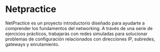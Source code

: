 # Netpractice
NetPractice es un proyecto introductorio diseñado para ayudarte a comprender los fundamentos del networking. A través de una serie de ejercicios prácticos, trabajarás con redes simuladas para solucionar problemas de configuración relacionados con direcciones IP, subredes, gateways y enrutamiento.
